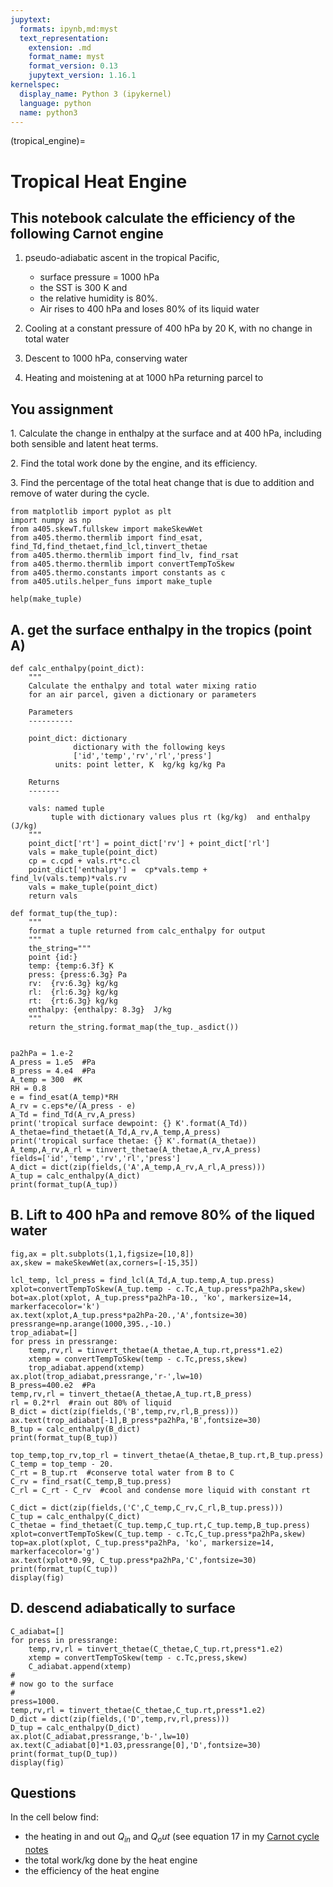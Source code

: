 ```yaml
---
jupytext:
  formats: ipynb,md:myst
  text_representation:
    extension: .md
    format_name: myst
    format_version: 0.13
    jupytext_version: 1.16.1
kernelspec:
  display_name: Python 3 (ipykernel)
  language: python
  name: python3
---
```


(tropical_engine)=
# Tropical Heat Engine

## This notebook calculate the efficiency of the following Carnot engine

  1.  pseudo-adiabatic ascent in the tropical Pacific,
      - surface pressure = 1000 hPa
      - the SST is 300 K and
      - the relative humidity is 80%.
      - Air rises to 400 hPa and loses 80% of its liquid water

  2.  Cooling at a constant pressure of 400 hPa by 20 K, with no change in total water

  3.  Descent to 1000 hPa, conserving water

  4.  Heating and moistening at at 1000 hPa returning parcel to 


## You assignment


  1\. Calculate the change in enthalpy at the surface and at 400 hPa, including both sensible and latent heat terms.

  2\. Find the total work done by the engine, and its efficiency.

  3\. Find the percentage of the total heat change that is due to addition and remove of water
     during the cycle.

```{code-cell} ipython3
from matplotlib import pyplot as plt
import numpy as np
from a405.skewT.fullskew import makeSkewWet
from a405.thermo.thermlib import find_esat, find_Td,find_thetaet,find_lcl,tinvert_thetae
from a405.thermo.thermlib import find_lv, find_rsat
from a405.thermo.thermlib import convertTempToSkew
from a405.thermo.constants import constants as c
from a405.utils.helper_funs import make_tuple
```

```{code-cell} ipython3
help(make_tuple)
```

## A. get the surface enthalpy in the tropics (point A)

```{code-cell} ipython3
def calc_enthalpy(point_dict):
    """
    Calculate the enthalpy and total water mixing ratio
    for an air parcel, given a dictionary or parameters

    Parameters
    ----------
    
    point_dict: dictionary
              dictionary with the following keys
              ['id','temp','rv','rl','press']
          units: point letter, K  kg/kg kg/kg Pa 
    
    Returns
    -------
    
    vals: named tuple
         tuple with dictionary values plus rt (kg/kg)  and enthalpy (J/kg)
    """
    point_dict['rt'] = point_dict['rv'] + point_dict['rl']
    vals = make_tuple(point_dict)
    cp = c.cpd + vals.rt*c.cl
    point_dict['enthalpy'] =  cp*vals.temp + find_lv(vals.temp)*vals.rv
    vals = make_tuple(point_dict)
    return vals

def format_tup(the_tup):
    """
    format a tuple returned from calc_enthalpy for output
    """
    the_string="""
    point {id:}
    temp: {temp:6.3f} K
    press: {press:6.3g} Pa
    rv:  {rv:6.3g} kg/kg
    rl:  {rl:6.3g} kg/kg
    rt:  {rt:6.3g} kg/kg
    enthalpy: {enthalpy: 8.3g}  J/kg
    """
    return the_string.format_map(the_tup._asdict())
    
   
pa2hPa = 1.e-2
A_press = 1.e5  #Pa
B_press = 4.e4  #Pa
A_temp = 300  #K
RH = 0.8
e = find_esat(A_temp)*RH
A_rv = c.eps*e/(A_press - e)
A_Td = find_Td(A_rv,A_press)
print('tropical surface dewpoint: {} K'.format(A_Td))
A_thetae=find_thetaet(A_Td,A_rv,A_temp,A_press)
print('tropical surface thetae: {} K'.format(A_thetae))
A_temp,A_rv,A_rl = tinvert_thetae(A_thetae,A_rv,A_press)
fields=['id','temp','rv','rl','press']
A_dict = dict(zip(fields,('A',A_temp,A_rv,A_rl,A_press)))
A_tup = calc_enthalpy(A_dict)
print(format_tup(A_tup))
```

## B. Lift to 400 hPa and remove 80% of the liqued water

```{code-cell} ipython3
fig,ax = plt.subplots(1,1,figsize=[10,8])
ax,skew = makeSkewWet(ax,corners=[-15,35])

lcl_temp, lcl_press = find_lcl(A_Td,A_tup.temp,A_tup.press)
xplot=convertTempToSkew(A_tup.temp - c.Tc,A_tup.press*pa2hPa,skew)
bot=ax.plot(xplot, A_tup.press*pa2hPa-10., 'ko', markersize=14, markerfacecolor='k')
ax.text(xplot,A_tup.press*pa2hPa-20.,'A',fontsize=30)
pressrange=np.arange(1000,395.,-10.)
trop_adiabat=[]
for press in pressrange:
    temp,rv,rl = tinvert_thetae(A_thetae,A_tup.rt,press*1.e2)
    xtemp = convertTempToSkew(temp - c.Tc,press,skew)
    trop_adiabat.append(xtemp)
ax.plot(trop_adiabat,pressrange,'r-',lw=10)
B_press=400.e2  #Pa
temp,rv,rl = tinvert_thetae(A_thetae,A_tup.rt,B_press)
rl = 0.2*rl  #rain out 80% of liquid
B_dict = dict(zip(fields,('B',temp,rv,rl,B_press)))
ax.text(trop_adiabat[-1],B_press*pa2hPa,'B',fontsize=30)
B_tup = calc_enthalpy(B_dict)
print(format_tup(B_tup))
```

```{code-cell} ipython3
top_temp,top_rv,top_rl = tinvert_thetae(A_thetae,B_tup.rt,B_tup.press)
C_temp = top_temp - 20.
C_rt = B_tup.rt  #conserve total water from B to C
C_rv = find_rsat(C_temp,B_tup.press) 
C_rl = C_rt - C_rv  #cool and condense more liquid with constant rt

C_dict = dict(zip(fields,('C',C_temp,C_rv,C_rl,B_tup.press)))
C_tup = calc_enthalpy(C_dict)
C_thetae = find_thetaet(C_tup.temp,C_tup.rt,C_tup.temp,B_tup.press)
xplot=convertTempToSkew(C_tup.temp - c.Tc,C_tup.press*pa2hPa,skew)
top=ax.plot(xplot, C_tup.press*pa2hPa, 'ko', markersize=14, markerfacecolor='g')
ax.text(xplot*0.99, C_tup.press*pa2hPa,'C',fontsize=30)
print(format_tup(C_tup))
display(fig)
```

## D. descend adiabatically to surface

```{code-cell} ipython3
C_adiabat=[]
for press in pressrange:
    temp,rv,rl = tinvert_thetae(C_thetae,C_tup.rt,press*1.e2)
    xtemp = convertTempToSkew(temp - c.Tc,press,skew)
    C_adiabat.append(xtemp)
#
# now go to the surface
#
press=1000.
temp,rv,rl = tinvert_thetae(C_thetae,C_tup.rt,press*1.e2)
D_dict = dict(zip(fields,('D',temp,rv,rl,press)))
D_tup = calc_enthalpy(D_dict)
ax.plot(C_adiabat,pressrange,'b-',lw=10)
ax.text(C_adiabat[0]*1.03,pressrange[0],'D',fontsize=30)
print(format_tup(D_tup))
display(fig)
```

## Questions

In the cell below find:

- the heating in and out $Q_{in}$ and $Q_out$  (see equation 17 in my [Carnot cycle notes](https://www.dropbox.com/scl/fi/tod6zhofnbap8di0c6x9z/carnot.pdf?rlkey=h2uxgthrnipsk1rbsxve7s1pz&dl=0)
- the total work/kg done by the heat engine
- the efficiency of the heat engine
